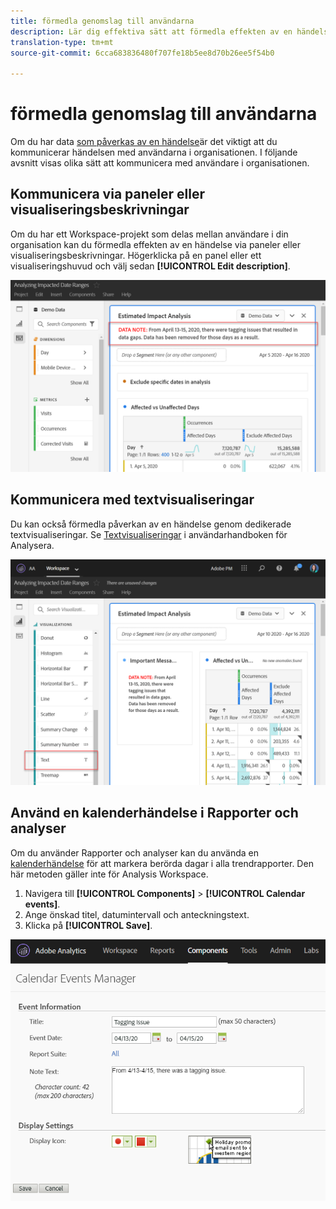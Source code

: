 ```yaml
---
title: förmedla genomslag till användarna
description: Lär dig effektiva sätt att förmedla effekten av en händelse i organisationen.
translation-type: tm+mt
source-git-commit: 6cca683836480f707fe18b5ee8d70b26ee5f54b0

---
```



# förmedla genomslag till användarna

Om du har data [som påverkas av en händelse](../event-impacted.md)är det viktigt att du kommunicerar händelsen med användarna i organisationen. I följande avsnitt visas olika sätt att kommunicera med användare i organisationen.

## Kommunicera via paneler eller visualiseringsbeskrivningar

Om du har ett Workspace-projekt som delas mellan användare i din organisation kan du förmedla effekten av en händelse via paneler eller visualiseringsbeskrivningar. Högerklicka på en panel eller ett visualiseringshuvud och välj sedan **[!UICONTROL Edit description]**.

![Panelbeskrivning](../assets/panel_description.png)

## Kommunicera med textvisualiseringar

Du kan också förmedla påverkan av en händelse genom dedikerade textvisualiseringar. Se [Textvisualiseringar](/help/analyze/analysis-workspace/visualizations/text.md) i användarhandboken för Analysera.

![Textvisualisering](../assets/text_visualization.png)

## Använd en kalenderhändelse i Rapporter och analyser

Om du använder Rapporter och analyser kan du använda en [kalenderhändelse](/help/components/t-calendar-event.md) för att markera berörda dagar i alla trendrapporter. Den här metoden gäller inte för Analysis Workspace.

1. Navigera till **[!UICONTROL Components]** > **[!UICONTROL Calendar events]**.
2. Ange önskad titel, datumintervall och anteckningstext.
3. Klicka på **[!UICONTROL Save]**.

![Kalenderhändelse](../assets/exclude_calendar_event.png)
